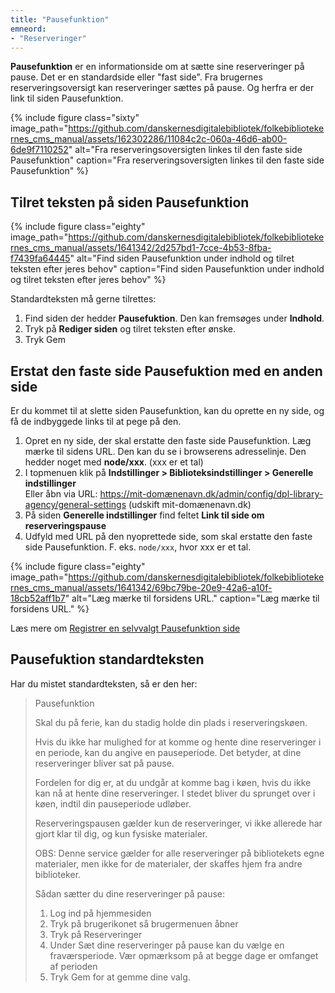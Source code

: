 ```yaml
---
title: "Pausefunktion"
emneord: 
- "Reserveringer"
---
```

**Pausefunktion** er en informationside om at sætte sine reserveringer på pause. Det er en standardside eller "fast side".
Fra brugernes reserveringsoversigt kan reserveringer sættes på pause. Og herfra er der link til siden Pausefunktion.

{% include figure class="sixty" image_path="https://github.com/danskernesdigitalebibliotek/folkebibliotekernes_cms_manual/assets/162302286/11084c2c-060a-46d6-ab00-6de9f7110252" alt="Fra reserveringsoversigten linkes til den faste side Pausefunktion" caption="Fra reserveringsoversigten linkes til den faste side Pausefunktion" %} 

## Tilret teksten på siden Pausefunktion
{% include figure class="eighty" image_path="https://github.com/danskernesdigitalebibliotek/folkebibliotekernes_cms_manual/assets/1641342/2d257bd1-7cce-4b53-8fba-f7439fa64445" alt="Find siden Pausefunktion under indhold og tilret teksten efter jeres behov" caption="Find siden Pausefunktion under indhold og tilret teksten efter jeres behov" %} 

Standardteksten må gerne tilrettes:
1. Find siden der hedder **Pausefuktion**. Den kan fremsøges under **Indhold**.
2. Tryk på **Rediger siden** og tilret teksten efter ønske.
3. Tryk Gem

## Erstat den faste side Pausefuktion med en anden side

Er du kommet til at slette siden Pausefunktion, kan du oprette en ny side, og få de indbyggede links til at pege på den.

1. Opret en ny side, der skal erstatte den faste side Pausefunktion. Læg mærke til sidens URL. Den kan du se i browserens adresselinje. Den hedder noget med **node/xxx**. (xxx er et tal)
2. I topmenuen klik på **Indstillinger > Biblioteksindstillinger > Generelle indstillinger**\
Eller åbn via URL: https://mit-domænenavn.dk/admin/config/dpl-library-agency/general-settings (udskift mit-domænenavn.dk)
3. På siden **Generelle indstillinger** find feltet **Link til side om reserveringspause**
4. Udfyld med URL på den nyoprettede side, som skal erstatte den faste side Pausefunktion. F. eks. `node/xxx`, hvor xxx er et tal.

{% include figure class="eighty" image_path="https://github.com/danskernesdigitalebibliotek/folkebibliotekernes_cms_manual/assets/1641342/69bc79be-20e9-42a6-a10f-18cb52aff1b7" alt="Læg mærke til forsidens URL." caption="Læg mærke til forsidens URL." %} 

Læs mere om [Registrer en selvvalgt Pausefunktion side](https://danskernesdigitalebibliotek.github.io/folkebibliotekernes_cms_manual/main/konfiguration/generelle-indstillinger/)

## Pausefuktion standardteksten
Har du mistet standardteksten, så er den her:
>
> Pausefunktion
>
> Skal du på ferie, kan du stadig holde din plads i reserveringskøen.
>
> Hvis du ikke har mulighed for at komme og hente dine reserveringer i en periode, kan du angive en pauseperiode. Det betyder, at dine reserveringer bliver sat på pause.
> 
> Fordelen for dig er, at du undgår at komme bag i køen, hvis du ikke kan nå at hente dine reserveringer. I stedet bliver du sprunget over i køen, indtil din pauseperiode udløber.
> 
> Reserveringspausen gælder kun de reserveringer, vi ikke allerede har gjort klar til dig, og kun fysiske materialer.
> 
> OBS: Denne service gælder for alle reserveringer på bibliotekets egne materialer, men ikke for de materialer, der skaffes hjem fra andre biblioteker.
> 
> Sådan sætter du dine reserveringer på pause:
> 
> 1. Log ind på hjemmesiden
> 2. Tryk på brugerikonet så brugermenuen åbner
> 3. Tryk på Reserveringer
> 4. Under Sæt dine reserveringer på pause kan du vælge en fraværsperiode. Vær opmærksom på at begge dage er omfanget af perioden
> 5. Tryk Gem for at gemme dine valg.
